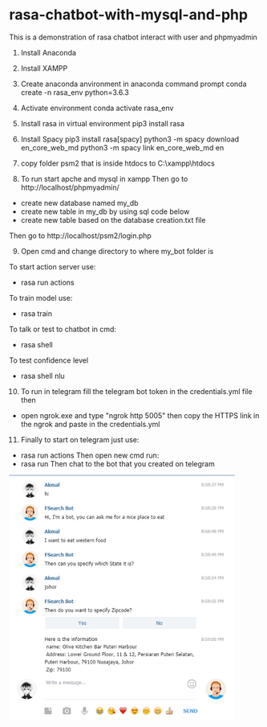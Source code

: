 # rasa-chatbot-with-mysql-and-php
This is a demonstration of rasa chatbot interact with user and phpmyadmin

1. Install Anaconda 

2. Install XAMPP

3. Create anaconda anvironment in anaconda command prompt 
conda create -n rasa_env python=3.6.3

4. Activate environment
conda activate rasa_env

5. Install rasa in virtual environment
pip3 install rasa

6. Install Spacy
pip3 install rasa[spacy]
python3 -m spacy download en_core_web_md
python3 -m spacy link en_core_web_md en

7. copy folder psm2 that is inside htdocs to C:\xampp\htdocs

8. To run start apche and mysql in xampp
Then go to http://localhost/phpmyadmin/
- create new database named my_db
- create new table in my_db by using sql code below
- create new table based on the database creation.txt file

Then go to http://localhost/psm2/login.php

9. Open cmd and change directory to where my_bot folder is

To start action server use:
- rasa run actions

To train model use: 
- rasa train

To talk or test to chatbot in cmd:
- rasa shell

To test confidence level
- rasa shell nlu

10. To run in telegram fill the telegram bot token in the credentials.yml file then
- open ngrok.exe and type "ngrok http 5005" then copy the HTTPS link in the ngrok and paste in the credentials.yml

11. Finally to start on telegram just use:
- rasa run actions
Then open new cmd run:
- rasa run
Then chat to the bot that you created on telegram



<img src="images/ss1.PNG" width="450" >

